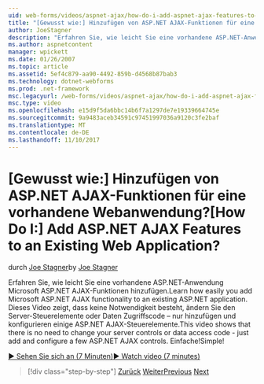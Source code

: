 ```yaml
---
uid: web-forms/videos/aspnet-ajax/how-do-i-add-aspnet-ajax-features-to-an-existing-web-application
title: "[Gewusst wie:] Hinzufügen von ASP.NET AJAX-Funktionen für eine vorhandene Webanwendung? | Microsoft-Dokumentation"
author: JoeStagner
description: "Erfahren Sie, wie leicht Sie eine vorhandene ASP.NET-Anwendung Microsoft ASP.NET AJAX-Funktionen hinzufügen. Dieses Video zeigt, dass keine Notwendigkeit besteht, so ändern Sie Ihre Server..."
ms.author: aspnetcontent
manager: wpickett
ms.date: 01/26/2007
ms.topic: article
ms.assetid: 5ef4c879-aa90-4492-859b-d4568b87bab3
ms.technology: dotnet-webforms
ms.prod: .net-framework
msc.legacyurl: /web-forms/videos/aspnet-ajax/how-do-i-add-aspnet-ajax-features-to-an-existing-web-application
msc.type: video
ms.openlocfilehash: e15d9f5da6bbc14b6f7a1297de7e19339664745e
ms.sourcegitcommit: 9a9483aceb34591c97451997036a9120c3fe2baf
ms.translationtype: MT
ms.contentlocale: de-DE
ms.lasthandoff: 11/10/2017
---
```

<a name="how-do-i-add-aspnet-ajax-features-to-an-existing-web-application"></a><span data-ttu-id="a52e9-105">[Gewusst wie:] Hinzufügen von ASP.NET AJAX-Funktionen für eine vorhandene Webanwendung?</span><span class="sxs-lookup"><span data-stu-id="a52e9-105">[How Do I:] Add ASP.NET AJAX Features to an Existing Web Application?</span></span>
====================
<span data-ttu-id="a52e9-106">durch [Joe Stagner](https://github.com/JoeStagner)</span><span class="sxs-lookup"><span data-stu-id="a52e9-106">by [Joe Stagner](https://github.com/JoeStagner)</span></span>

<span data-ttu-id="a52e9-107">Erfahren Sie, wie leicht Sie eine vorhandene ASP.NET-Anwendung Microsoft ASP.NET AJAX-Funktionen hinzufügen.</span><span class="sxs-lookup"><span data-stu-id="a52e9-107">Learn how easily you add Microsoft ASP.NET AJAX functionality to an existing ASP.NET application.</span></span> <span data-ttu-id="a52e9-108">Dieses Video zeigt, dass keine Notwendigkeit besteht, ändern Sie den Server-Steuerelemente oder Daten Zugriffscode – nur hinzufügen und konfigurieren einige ASP.NET AJAX-Steuerelemente.</span><span class="sxs-lookup"><span data-stu-id="a52e9-108">This video shows that there is no need to change your server controls or data access code - just add and configure a few ASP.NET AJAX controls.</span></span> <span data-ttu-id="a52e9-109">Einfache!</span><span class="sxs-lookup"><span data-stu-id="a52e9-109">Simple!</span></span>

[<span data-ttu-id="a52e9-110">&#9654; Sehen Sie sich an (7 Minuten)</span><span class="sxs-lookup"><span data-stu-id="a52e9-110">&#9654; Watch video (7 minutes)</span></span>](https://channel9.msdn.com/Blogs/ASP-NET-Site-Videos/how-do-i-add-aspnet-ajax-features-to-an-existing-web-application)

>[!div class="step-by-step"]
<span data-ttu-id="a52e9-111">[Zurück](how-do-i-make-client-side-network-callbacks-with-aspnet-ajax.md)
[Weiter](how-do-i-aspnet-ajax-enable-an-existing-web-service.md)</span><span class="sxs-lookup"><span data-stu-id="a52e9-111">[Previous](how-do-i-make-client-side-network-callbacks-with-aspnet-ajax.md)
[Next](how-do-i-aspnet-ajax-enable-an-existing-web-service.md)</span></span>
